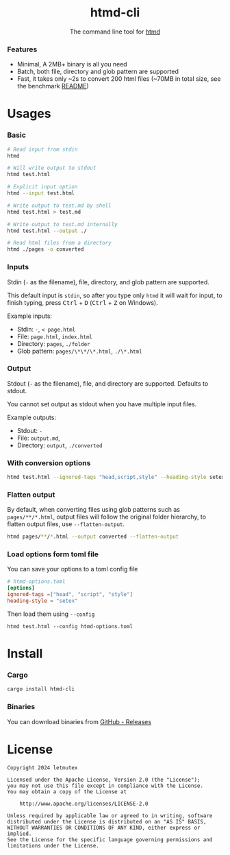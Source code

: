 <div align="center">
  <h1>htmd-cli</h1>
  <p>The command line tool for <a href="https://github.com/letmutex/htmd">htmd</a></p>
</div>

### Features

- Minimal, A 2MB+ binary is all you need
- Batch, both file, directory and glob pattern are supported
- Fast, it takes only ~2s to convert 200 html files (~70MB in total size, see the benchmark [README](./bench/README.md))

# Usages

### Basic

```bash
# Read input from stdin
htmd

# Will write output to stdout
htmd test.html

# Explicit input option
htmd --input test.html

# Write output to test.md by shell
htmd test.html > test.md

# Write output to test.md internally
htmd test.html --output ./

# Read html files from a directory
htmd ./pages -o converted
```

### Inputs

Stdin (`-` as the filename), file, directory, and glob pattern are supported.

This default input is `stdin`, so after you type only `htmd` it will wait for input, to finish typing, press <kbd>Ctrl</kbd> + <kbd>D</kbd> (<kbd>Ctrl</kbd> + <kbd>Z</kbd> on Windows).

Example inputs:

- Stdin: `-`, `< page.html`
- File: `page.html`, `index.html`
- Directory: `pages`, `./folder`
- Glob pattern: `pages/\*\*/\*.html`, `./\*.html`

### Output

Stdout (`-` as the filename), file, and directory are supported. Defaults to stdout.

You cannot set output as stdout when you have multiple input files.

Example outputs:

- Stdout: `-`
- File: `output.md`,
- Directory: `output`, `./converted`

### With conversion options

```bash
htmd test.html --ignored-tags "head,script,style" --heading-style setex
```

### Flatten output

By default, when converting files using glob patterns such as `pages/**/*.html`, output files will follow the original folder hierarchy, to flatten output files, use `--flatten-output`.

```bash
htmd pages/**/*.html --output converted --flatten-output
```

### Load options form toml file

You can save your options to a toml config file

```toml
# htmd-options.toml
[options]
ignored-tags =["head", "script", "style"]
heading-style = "setex"
```

Then load them using `--config`

```
htmd test.html --config htmd-options.toml
```

# Install

### Cargo

```bash
cargo install htmd-cli
```

### Binaries

You can download binaries from [GitHub - Releases](https://github.com/letmutex/htmd-cli/releases)

# License

```
Copyright 2024 letmutex

Licensed under the Apache License, Version 2.0 (the "License");
you may not use this file except in compliance with the License.
You may obtain a copy of the License at

    http://www.apache.org/licenses/LICENSE-2.0

Unless required by applicable law or agreed to in writing, software
distributed under the License is distributed on an "AS IS" BASIS,
WITHOUT WARRANTIES OR CONDITIONS OF ANY KIND, either express or implied.
See the License for the specific language governing permissions and
limitations under the License.
```
